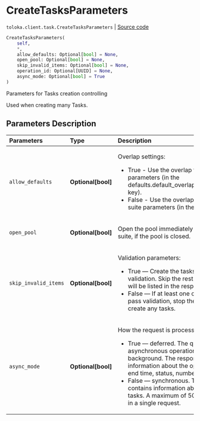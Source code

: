 # CreateTasksParameters
`toloka.client.task.CreateTasksParameters` | [Source code](https://github.com/Toloka/toloka-kit/blob/v0.1.24/src/client/task.py#L133)

```python
CreateTasksParameters(
    self,
    *,
    allow_defaults: Optional[bool] = None,
    open_pool: Optional[bool] = None,
    skip_invalid_items: Optional[bool] = None,
    operation_id: Optional[UUID] = None,
    async_mode: Optional[bool] = True
)
```

Parameters for Tasks creation controlling


Used when creating many Tasks.

## Parameters Description

| Parameters | Type | Description |
| :----------| :----| :-----------|
`allow_defaults`|**Optional\[bool\]**|<p>Overlap settings:<ul><li>True - Use the overlap that is set in the pool parameters (in the defaults.default_overlap_for_new_task_suites key).</li><li>False - Use the overlap that is set in the task suite parameters (in the overlap field).</li></ul></p>
`open_pool`|**Optional\[bool\]**|<p>Open the pool immediately after creating a task suite, if the pool is closed.</p>
`skip_invalid_items`|**Optional\[bool\]**|<p>Validation parameters:<ul><li>True — Create the tasks that passed validation. Skip the rest of the tasks (errors will     be listed in the response to the request).</li><li>False — If at least one of the tasks didn&#x27;t pass validation, stop the operation and don&#x27;t create any tasks.</li></ul></p>
`async_mode`|**Optional\[bool\]**|<p>How the request is processed:<ul><li>True — deferred. The query results in an asynchronous operation running in the background.     The response contains information about the operation (start and end time, status, number of sets).</li><li>False — synchronous. The response contains information about the created tasks.     A maximum of 5000 tasks can be sent in a single request.</li></ul></p>
